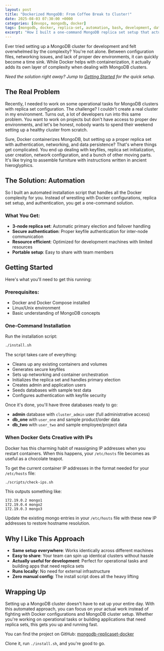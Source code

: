 ```yaml
---
layout: post
title: "Dockerized MongoDB: From Coffee Break to Cluster!"
date: 2025-08-03 07:30:00 +0000
categories: [devops, mongodb, docker]
tags: [mongodb, docker, replica-set, automation, bash, development, database, cluster]
excerpt: "How I built a one-command MongoDB replica set setup that actually works. No more wrestling with Docker configs or spending weekends on cluster setup."
---
```


Ever tried setting up a MongoDB cluster for development and felt overwhelmed by the complexity? You're not alone. Between configuration files, networking issues, and lack of proper dev environments, it can quickly become a time sink. While Docker helps with containerization, it actually adds its own layer of complexity when dealing with MongoDB clusters.

*Need the solution right away? Jump to [Getting Started](#getting-started) for the quick setup.*

## The Real Problem

Recently, I needed to work on some operational tasks for MongoDB clusters with replica set configuration. The challenge? I couldn't create a real cluster in my environment. Turns out, a lot of developers run into this same problem. You want to work on projects but don't have access to proper dev environments, and let's be honest, nobody wants to spend their weekend setting up a healthy cluster from scratch.

Sure, Docker containerizes MongoDB, but setting up a proper replica set with authentication, networking, and data persistence? That's where things get complicated. You end up dealing with keyfiles, replica set initialization, user creation, network configuration, and a bunch of other moving parts. It's like trying to assemble furniture with instructions written in ancient hieroglyphics.

## The Solution: Automation

So I built an automated installation script that handles all the Docker complexity for you. Instead of wrestling with Docker configurations, replica set setup, and authentication, you get a one-command solution.

### What You Get:
- **3-node replica set**: Automatic primary election and failover handling
- **Secure authentication**: Proper keyfile authentication for inter-node communication
- **Resource efficient**: Optimized for development machines with limited resources
- **Portable setup**: Easy to share with team members

## Getting Started

Here's what you'll need to get this running:

### Prerequisites:
- Docker and Docker Compose installed
- Linux/Unix environment
- Basic understanding of MongoDB concepts

### One-Command Installation

Run the installation script:

```bash
./install.sh
```

The script takes care of everything:
- Cleans up any existing containers and volumes
- Generates secure keyfiles
- Sets up networking and container orchestration
- Initializes the replica set and handles primary election
- Creates admin and application users
- Seeds databases with sample test data
- Configures authentication with keyfile security

Once it's done, you'll have three databases ready to go:
- **admin** database with `cluster_admin` user (full administrative access)
- **db_one** with `user_one` and sample product/order data
- **db_two** with `user_two` and sample employee/project data

### When Docker Gets Creative with IPs

Docker has this charming habit of reassigning IP addresses when you restart containers. When this happens, your `/etc/hosts` file becomes as useful as a chocolate teapot. 

To get the current container IP addresses in the format needed for your `/etc/hosts` file:

```bash
./scripts/check-ips.sh
```

This outputs something like:
```
172.19.0.2 mongo1
172.19.0.4 mongo2
172.19.0.3 mongo3
```

Update the existing mongo entries in your `/etc/hosts` file with these new IP addresses to restore hostname resolution.

## Why I Like This Approach

- **Same setup everywhere**: Works identically across different machines
- **Easy to share**: Your team can spin up identical clusters without hassle
- **Actually useful for development**: Perfect for operational tasks and building apps that need replica sets
- **Runs locally**: No need for external infrastructure
- **Zero manual config**: The install script does all the heavy lifting

## Wrapping Up

Setting up a MongoDB cluster doesn't have to eat up your entire day. With this automated approach, you can focus on your actual work instead of fighting with Docker configurations and MongoDB cluster setup. Whether you're working on operational tasks or building applications that need replica sets, this gets you up and running fast.

You can find the project on GitHub: [mongodb-replicaset-docker](https://github.com/ahmadarafaa/mongodb-replicaset-docker)

Clone it, run `./install.sh`, and you're good to go.

